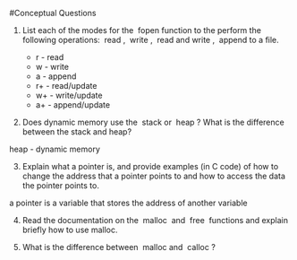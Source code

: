 #Conceptual Questions

1. List each of the modes for the ​ fopen​ function to the perform the following
operations: ​ read​ , ​ write​ , ​ read and write​ , ​ append​ to a file.  

	+ r - read
	+ w - write
	+ a - append​
	+ r+ - read/update
	+ w+ - write/update
	+ a+ - append/update

2. Does dynamic memory use the ​ stack​ or ​ heap​ ? What is the difference between
the stack and heap?

heap - dynamic memory

3. Explain what a pointer is, and provide examples (in C code) of how to change the
address that a pointer points to and how to access the data the pointer points to.

a pointer is a variable that stores the address of another variable

4. Read the documentation on the ​ malloc ​ and ​ free ​ functions and explain briefly
how to use malloc.

5. What is the difference between ​ malloc​ and ​ calloc​ ?
